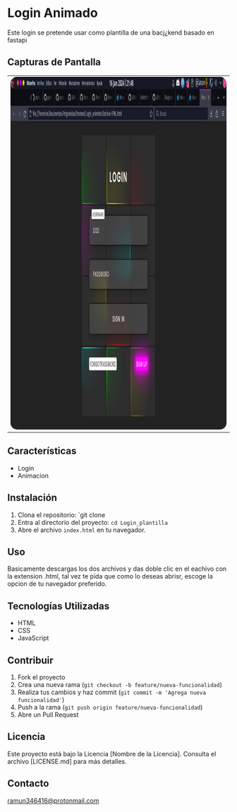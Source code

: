# Login Animado

Este login se pretende usar como plantilla de una bacj¿kend basado en fastapi

## Capturas de Pantalla


<table>
<tr>
    <td><img src="https://github.com/ramun9533/Login_plantilla/blob/main/Screenshot_20240116_214830.png" class="w3-image w3-hide-large w3-hide-medium w3-round" width="700" height="800" style="
    border-radius: 15px;">
 </td>
    
 </tr>
 </table>

## Características

- Login
- Animacion
## Instalación

1. Clona el repositorio: `git clone 
2. Entra al directorio del proyecto: `cd Login_plantilla`
3. Abre el archivo `index.html` en tu navegador.

## Uso

Basicamente descargas los dos archivos y das doble clic en el eachivo con la extension .html, tal vez te pida que como lo deseas abrisr, escoge la opcion de tu  navegador preferido.

## Tecnologías Utilizadas

- HTML
- CSS
- JavaScript

## Contribuir


1. Fork el proyecto
2. Crea una nueva rama (`git checkout -b feature/nueva-funcionalidad`)
3. Realiza tus cambios y haz commit (`git commit -m 'Agrega nueva funcionalidad'`)
4. Push a la rama (`git push origin feature/nueva-funcionalidad`)
5. Abre un Pull Request

## Licencia

Este proyecto está bajo la Licencia [Nombre de la Licencia]. Consulta el archivo [LICENSE.md] para más detalles.

## Contacto

ramun346416@protonmail.com

